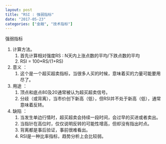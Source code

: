 ```yaml
---
layout: post
title: "RSI : 强弱指标"
date: "2017-05-23"
categories: ["金融", "技术指标"]
---
```


强弱指标

1. 计算方法。
    1. 首先计算相对强度RS : N天内上涨点数的平均/下跌点数的平均
    2. RSI = 100\*RS/(1+RS)
2. 意义 ：
    1. 这个是一个超买超卖指标，当很多人买的时候，意味着买的力量可能要用尽了。
3. 用途 ：
    1. 顶点和底点80及20通常被认为超买超卖信号。
    2. 分歧（或背离），当市价创下新高（低），但RSI并不处于新高（低），通常意味着反转。
4. 缺陷 ：
    1. 当发生单边行情时，超买超卖会持续一段时间，会过早的买进或者卖出。
    2. 当指针在高位时，仅仅说明反转的可能性增高，但却没有指出时点。
    3. 背离都是事后验证，事前很难看出。
    4. RSI是一种比率指标，趋势分析上会比较弱。
